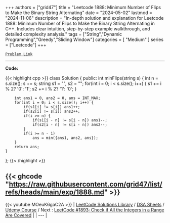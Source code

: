 
+++
authors = ["grid47"]
title = "Leetcode 1888: Minimum Number of Flips to Make the Binary String Alternating"
date = "2024-05-02"
lastmod = "2024-11-06"
description = "In-depth solution and explanation for Leetcode 1888: Minimum Number of Flips to Make the Binary String Alternating in C++. Includes clear intuition, step-by-step example walkthrough, and detailed complexity analysis."
tags = ["String","Dynamic Programming","Greedy","Sliding Window"]
categories = [
    "Medium"
]
series = ["Leetcode"]
+++



[`Problem Link`](https://leetcode.com/problems/minimum-number-of-flips-to-make-the-binary-string-alternating/description/)

---
**Code:**

{{< highlight cpp >}}
class Solution {
public:
    int minFlips(string s) {
        int n = s.size();
        s += s;
        string s1 = "", s2 = "";
        for(int i = 0; i < s.size(); i++) {
            s1 += i % 2? '0': '1';
            s2 += i % 2? '1': '0';
        }
        
        int ans1 = 0, ans2 = 0, ans = INT_MAX;
        for(int i = 0; i < s.size(); i++) {
            if(s1[i] != s[i]) ans1++;
            if(s2[i] != s[i]) ans2++;
            if(i >= n) {
                if(s1[i - n] != s[i - n]) ans1--;
                if(s2[i - n] != s[i - n]) ans2--;
            }
            if(i >= n - 1)
                ans = min({ans1, ans2, ans});
        }
        return ans;
    }
};
{{< /highlight >}}

{{< ghcode "https://raw.githubusercontent.com/grid47/list/refs/heads/main/exp/1888.md" >}}
---
{{< youtube MOeuK6gaC2A >}}
| [LeetCode Solutions Library](https://grid47.xyz/leetcode/) / [DSA Sheets](https://grid47.xyz/sheets/) / [Udemy Course](https://grid47.xyz/courses/) / Next : [LeetCode #1893: Check if All the Integers in a Range Are Covered](https://grid47.xyz/posts/leetcode-1893-check-if-all-the-integers-in-a-range-are-covered-solution/) |
| --- |
